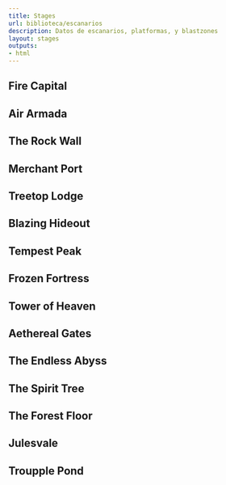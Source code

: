 ```yaml
---
title: Stages
url: biblioteca/escanarios
description: Datos de escanarios, platformas, y blastzones
layout: stages
outputs:
- html
---
```


## Fire Capital
## Air Armada
## The Rock Wall
## Merchant Port
## Treetop Lodge
## Blazing Hideout
## Tempest Peak
## Frozen Fortress
## Tower of Heaven
## Aethereal Gates
## The Endless Abyss
## The Spirit Tree
## The Forest Floor
## Julesvale
## Troupple Pond
